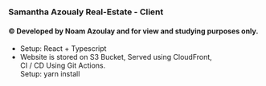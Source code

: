 ### Samantha Azoualy Real-Estate - Client

#### ©️ Developed by Noam Azoulay and for view and studying purposes only.</br>

- Setup: React + Typescript </br>
- Website is stored on S3 Bucket, Served using CloudFront, </br>
  CI / CD Using Git Actions.</br>
  Setup: yarn install
